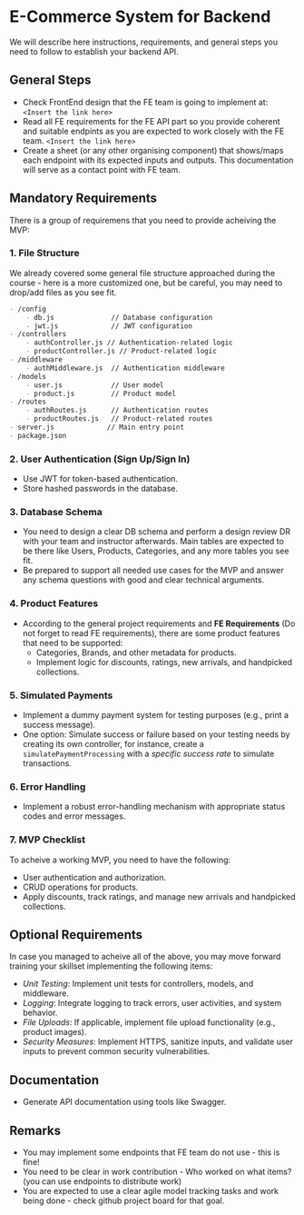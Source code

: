 # E-Commerce System for Backend

We will describe here instructions, requirements, and general steps you need to follow to establish your backend API.

## General Steps
- Check FrontEnd design that the FE team is going to implement at: `<Insert the link here>`
- Read all FE requirements for the FE API part so you provide coherent and suitable endpints as you are expected to work closely with the FE team. `<Insert the link here>`
- Create a sheet (or any other organising component) that shows/maps each endpoint with its expected inputs and outputs. This documentation will serve as a contact point with FE team.

## Mandatory Requirements
There is a group of requiremens that you need to provide acheiving the MVP:

### 1. File Structure
We already covered some general file structure approached during the course - here is a more customized one, but be careful, you may need to drop/add files as you see fit.

```markdown
- /config
    - db.js              // Database configuration
    - jwt.js             // JWT configuration
- /controllers
    - authController.js // Authentication-related logic
    - productController.js // Product-related logic
- /middleware
    - authMiddleware.js  // Authentication middleware
- /models
    - user.js            // User model
    - product.js         // Product model
- /routes
    - authRoutes.js      // Authentication routes
    - productRoutes.js   // Product-related routes
- server.js             // Main entry point
- package.json

```

### 2. User Authentication (Sign Up/Sign In)
- Use JWT for token-based authentication.
- Store hashed passwords in the database.

### 3. Database Schema
- You need to design a clear DB schema and perform a design review DR with your team and instructor afterwards. Main tables are expected to be there like Users, Products, Categories, and any more tables you see fit.
- Be prepared to support all needed use cases for the MVP and answer any schema questions with good and clear technical arguments.

### 4. Product Features
- According to the general project requirements and **FE Requirements** (Do not forget to read FE requirements), there are some product features that need to be supported:
    - Categories, Brands, and other metadata for products.
    - Implement logic for discounts, ratings, new arrivals, and handpicked collections.

### 5. Simulated Payments
- Implement a dummy payment system for testing purposes (e.g., print a success message).
- One option:  Simulate success or failure based on your testing needs by creating its own controller, for instance, create a `simulatePaymentProcessing` with a _specific success rate_ to simulate transactions.

### 6. Error Handling
- Implement a robust error-handling mechanism with appropriate status codes and error messages.

### 7. MVP Checklist
To acheive a working MVP, you need to have the following:
- User authentication and authorization.
- CRUD operations for products.
- Apply discounts, track ratings, and manage new arrivals and handpicked collections.

## Optional Requirements 
In case you managed to acheive all of the above, you may move forward training your skillset implementing the following items:
- _Unit Testing_: Implement unit tests for controllers, models, and middleware.
- _Logging_: Integrate logging to track errors, user activities, and system behavior.
- _File Uploads_: If applicable, implement file upload functionality (e.g., product images).
- _Security Measures_: Implement HTTPS, sanitize inputs, and validate user inputs to prevent common security vulnerabilities.

## Documentation
- Generate API documentation using tools like Swagger.

## Remarks
- You may implement some endpoints that FE team do not use - this is fine!
- You need to be clear in work contribution - Who worked on what items? (you can use endpoints to distribute work)
- You are expected to use a clear agile model tracking tasks and work being done - check github project board for that goal.